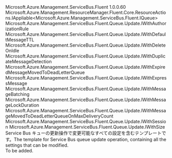 <Type Name="IUpdate" FullName="Microsoft.Azure.Management.ServiceBus.Fluent.Queue.Update.IUpdate">
  <TypeSignature Language="C#" Value="public interface IUpdate : Microsoft.Azure.Management.ResourceManager.Fluent.Core.ResourceActions.IAppliable&lt;Microsoft.Azure.Management.ServiceBus.Fluent.IQueue&gt;, Microsoft.Azure.Management.ServiceBus.Fluent.Queue.Update.IWithAuthorizationRule, Microsoft.Azure.Management.ServiceBus.Fluent.Queue.Update.IWithDefaultMessageTTL, Microsoft.Azure.Management.ServiceBus.Fluent.Queue.Update.IWithDeleteOnIdle, Microsoft.Azure.Management.ServiceBus.Fluent.Queue.Update.IWithDuplicateMessageDetection, Microsoft.Azure.Management.ServiceBus.Fluent.Queue.Update.IWithExpiredMessageMovedToDeadLetterQueue, Microsoft.Azure.Management.ServiceBus.Fluent.Queue.Update.IWithExpressMessage, Microsoft.Azure.Management.ServiceBus.Fluent.Queue.Update.IWithMessageBatching, Microsoft.Azure.Management.ServiceBus.Fluent.Queue.Update.IWithMessageLockDuration, Microsoft.Azure.Management.ServiceBus.Fluent.Queue.Update.IWithMessageMovedToDeadLetterQueueOnMaxDeliveryCount, Microsoft.Azure.Management.ServiceBus.Fluent.Queue.Update.IWithSession, Microsoft.Azure.Management.ServiceBus.Fluent.Queue.Update.IWithSize" />
  <TypeSignature Language="ILAsm" Value=".class public interface auto ansi abstract IUpdate implements class Microsoft.Azure.Management.ResourceManager.Fluent.Core.ResourceActions.IAppliable`1&lt;class Microsoft.Azure.Management.ServiceBus.Fluent.IQueue&gt;, class Microsoft.Azure.Management.ResourceManager.Fluent.Core.ResourceActions.IIndexable, class Microsoft.Azure.Management.ServiceBus.Fluent.Queue.Update.IWithAuthorizationRule, class Microsoft.Azure.Management.ServiceBus.Fluent.Queue.Update.IWithDefaultMessageTTL, class Microsoft.Azure.Management.ServiceBus.Fluent.Queue.Update.IWithDeleteOnIdle, class Microsoft.Azure.Management.ServiceBus.Fluent.Queue.Update.IWithDuplicateMessageDetection, class Microsoft.Azure.Management.ServiceBus.Fluent.Queue.Update.IWithExpiredMessageMovedToDeadLetterQueue, class Microsoft.Azure.Management.ServiceBus.Fluent.Queue.Update.IWithExpressMessage, class Microsoft.Azure.Management.ServiceBus.Fluent.Queue.Update.IWithMessageBatching, class Microsoft.Azure.Management.ServiceBus.Fluent.Queue.Update.IWithMessageLockDuration, class Microsoft.Azure.Management.ServiceBus.Fluent.Queue.Update.IWithMessageMovedToDeadLetterQueueOnMaxDeliveryCount, class Microsoft.Azure.Management.ServiceBus.Fluent.Queue.Update.IWithSession, class Microsoft.Azure.Management.ServiceBus.Fluent.Queue.Update.IWithSize" />
  <TypeSignature Language="DocId" Value="T:Microsoft.Azure.Management.ServiceBus.Fluent.Queue.Update.IUpdate" />
  <TypeSignature Language="VB.NET" Value="Public Interface IUpdate&#xA;Implements IAppliable(Of IQueue), IWithAuthorizationRule, IWithDefaultMessageTTL, IWithDeleteOnIdle, IWithDuplicateMessageDetection, IWithExpiredMessageMovedToDeadLetterQueue, IWithExpressMessage, IWithMessageBatching, IWithMessageLockDuration, IWithMessageMovedToDeadLetterQueueOnMaxDeliveryCount, IWithSession, IWithSize" />
  <TypeSignature Language="F#" Value="type IUpdate = interface&#xA;    interface IAppliable&lt;IQueue&gt;&#xA;    interface IIndexable&#xA;    interface IWithSize&#xA;    interface IWithDeleteOnIdle&#xA;    interface IWithMessageLockDuration&#xA;    interface IWithDefaultMessageTTL&#xA;    interface IWithSession&#xA;    interface IWithExpressMessage&#xA;    interface IWithMessageBatching&#xA;    interface IWithDuplicateMessageDetection&#xA;    interface IWithExpiredMessageMovedToDeadLetterQueue&#xA;    interface IWithMessageMovedToDeadLetterQueueOnMaxDeliveryCount&#xA;    interface IWithAuthorizationRule" />
  <AssemblyInfo>
    <AssemblyName>Microsoft.Azure.Management.ServiceBus.Fluent</AssemblyName>
    <AssemblyVersion>1.0.0.60</AssemblyVersion>
  </AssemblyInfo>
  <Interfaces>
    <Interface>
      <InterfaceName>Microsoft.Azure.Management.ResourceManager.Fluent.Core.ResourceActions.IAppliable&lt;Microsoft.Azure.Management.ServiceBus.Fluent.IQueue&gt;</InterfaceName>
    </Interface>
    <Interface>
      <InterfaceName>Microsoft.Azure.Management.ServiceBus.Fluent.Queue.Update.IWithAuthorizationRule</InterfaceName>
    </Interface>
    <Interface>
      <InterfaceName>Microsoft.Azure.Management.ServiceBus.Fluent.Queue.Update.IWithDefaultMessageTTL</InterfaceName>
    </Interface>
    <Interface>
      <InterfaceName>Microsoft.Azure.Management.ServiceBus.Fluent.Queue.Update.IWithDeleteOnIdle</InterfaceName>
    </Interface>
    <Interface>
      <InterfaceName>Microsoft.Azure.Management.ServiceBus.Fluent.Queue.Update.IWithDuplicateMessageDetection</InterfaceName>
    </Interface>
    <Interface>
      <InterfaceName>Microsoft.Azure.Management.ServiceBus.Fluent.Queue.Update.IWithExpiredMessageMovedToDeadLetterQueue</InterfaceName>
    </Interface>
    <Interface>
      <InterfaceName>Microsoft.Azure.Management.ServiceBus.Fluent.Queue.Update.IWithExpressMessage</InterfaceName>
    </Interface>
    <Interface>
      <InterfaceName>Microsoft.Azure.Management.ServiceBus.Fluent.Queue.Update.IWithMessageBatching</InterfaceName>
    </Interface>
    <Interface>
      <InterfaceName>Microsoft.Azure.Management.ServiceBus.Fluent.Queue.Update.IWithMessageLockDuration</InterfaceName>
    </Interface>
    <Interface>
      <InterfaceName>Microsoft.Azure.Management.ServiceBus.Fluent.Queue.Update.IWithMessageMovedToDeadLetterQueueOnMaxDeliveryCount</InterfaceName>
    </Interface>
    <Interface>
      <InterfaceName>Microsoft.Azure.Management.ServiceBus.Fluent.Queue.Update.IWithSession</InterfaceName>
    </Interface>
    <Interface>
      <InterfaceName>Microsoft.Azure.Management.ServiceBus.Fluent.Queue.Update.IWithSize</InterfaceName>
    </Interface>
  </Interfaces>
  <Docs>
    <summary>
            <span data-ttu-id="32068-101">Service Bus キューの更新操作で変更可能なすべての設定を含むテンプレートです。</span><span class="sxs-lookup"><span data-stu-id="32068-101">The template for Service Bus queue update operation, containing all the settings that can be modified.</span></span>
            </summary>
    <remarks>To be added.</remarks>
  </Docs>
  <Members />
</Type>